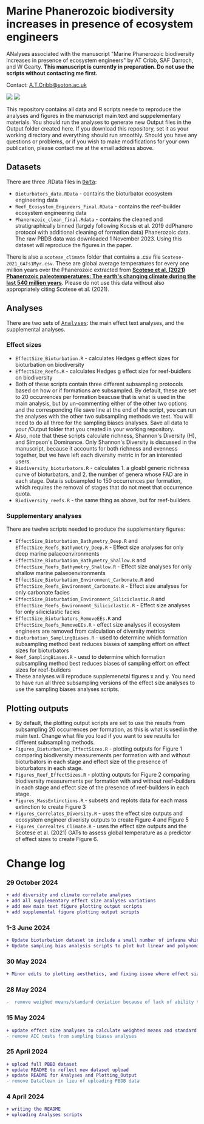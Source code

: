 # Marine Phanerozoic biodiversity increases in presence of ecosystem engineers

ANalyses associated with the manuscript "Marine Phanerozoic biodiversity increases in presence of ecosystem engineers" by AT Cribb, SAF Darroch, and W Gearty. <b>This manuscript is currently in preparation. Do not use the scripts without contacting me first.</b>

Contact: A.T.Cribb@soton.ac.uk

<img src="https://img.shields.io/badge/README%20is%20under%20construction-ff5400"> 
<img src="https://img.shields.io/badge/unpublished:-in_prep-7678ed">

This repository contains all data and R scripts neede to reproduce the analyses and figures in the manuscript main text and suppelementary materials. You should run the analyses to generate new Output files in the Output folder created here. If you download this repository, set it as your working directory and everything should run smoothly. Should you have any questions or problems, or if you wish to make modifications for your own publication, please contact me at the email address above.

## Datasets
There are three .RData files in <kbd>[Data](https://github.com/atcribb/Ecosystem-Engineers-Biodiversity/tree/main/Data)</kbd>:
* ``Bioturbators_data.RData`` - contains the bioturbator ecosystem engineering data
* ``Reef_Ecosystem_Engineers_Final.RData`` - contains the reef-builder ecosystem engineering data
* ``Phanerozoic_clean_final.Rdata`` - contains the cleaned and stratigraphically binned (largely following Kocsis et al. 2019 ddPhanero protocol with additional cleaning of formation data) Phanerozoic data. The raw PBDB data was downloaded 1 November 2023. Using this dataset will reproduce the figures in the paper. 

There is also a ``scotese_climate`` folder that contains a .csv file ``Scotese-2021_GATs1Myr.csv``. These are global average temperatures for every one million years over the Phanerozoic extracted from <a href="https://doi.org/10.1016/j.earscirev.2021.103503"><b>Scotese et al. (2021) Phanerozoic paleotemperatures: The earth's changing climate during the last 540 million years</b></a>. Please do not use this data without also appropriately citing Scotese et al. (2021). 

## Analyses
There are two sets of <kbd>[Analyses](https://github.com/atcribb/Ecosystem-Engineers-Biodiversity/tree/main/Data)</kbd>: the main effect text analyses, and the supplemental analyses.

### Effect sizes 
* ``EffectSize_Bioturbation.R`` - calculates Hedges g effect sizes for bioturbation on biodiversity 
* ``EffectSize_Reefs.R`` - calculates Hedges g effect size for reef-buidlers on biodiversity
* Both of these scripts contain three different subsampling protocols based on how or if formations are subsampled. By default, these are set to 20 occurrences per formation beacuse that is what is used in the main analysis, but by un-commenting either of the other two options and the corresponding file save line at the end of the script, you can run the analyses with the other two subsampling methods we test. You will need to do all three for the sampling biases analyses. Save all data to your /Output folder that you created in your working repository.
* Also, note that these scripts calculate richness, Shannon's Diversity (H), and Simpson's Dominance. Only Shannon's Diversity is discussed in the manuscript, because it accounts for both richness and evenness together, but we have left each diversity metric in for an interested users. 
* ``Biodiversity_bioturbators.R`` - calculates 1. a gloabl generic richness curve of bioturbators, and 2. the number of genera whose FAD are in each stage. Data is subsampled to 150 occurrences per formation, which requires the removal of stages that do not meet that occurrence quota. 
* ``Biodiversity_reefs.R`` - the same thing as above, but for reef-builders.

### Supplementary analyses
There are twelve scripts needed to produce the supplementary figures:
* ``EffectSize_Bioturbation_Bathymetry_Deep.R`` and ``EffectSize_Reefs_Bathymetry_Deep.R`` - Effect size analyses for only deep marine palaeoenvironments
* ``EffectSize_Bioturbation_Bathymetry_Shallow.R`` and ``EffectSize_Reefs_Bathymetry_Shallow.R`` - Effect size analyses for only shallow marine palaeoenvironments
* ``EffectSize_Bioturbation_Environment_Carbonate.R`` and ``EffectSize_Reefs_Environment_Carbonate.R`` - Effect size analyses for only carbonate facies
* ``EffectSize_Bioturbation_Environment_Siliciclastic.R`` and ``EffectSize_Reefs_Environment_Siliciclastic.R`` - Effect size analyses for only siliciclastic facies 
* ``EffectSize_Bioturbators_RemoveEEs.R`` and ``EffectSize_Reefs_RemoveEEs.R`` - effect size analyses if ecosystem engineers are removed from calculation of diversity metrics 
* ``Bioturbation_SamplingBiases.R`` - used to determine which formation subsampling method best reduces biases of sampling effort on effect sizes for bioturbators 
* ``Reef_SamplingBiases.R`` - uesd to determine which formation subsampling method best reduces biases of sampling effort on effect sizes for reef-builders
* These analyses will reproduce supplemenetal figures x and y. You need to have run all three subsampling versions of the effect size analyses to use the sampling biases analyses scripts. 

## Plotting outputs 
* By default, the plotting output scripts are set to use the results from subsampling 20 occurrences per formation, as this is what is used in the main text. Change what file you load if you want to see results for different subsampling methods.
* ``Figures_Bioturbation_EffectSizes.R`` - plotting outputs for Figure 1 comparing biodiversity measurements per formation with and without bioturbators in each stage and effect size of the presence of bioturbators in each stage. 
* ``Figures_Reef_EffectSizes.R`` - plotting outputs for Figure 2 comparing biodiversity measurements per formation with and without reef-builders in each stage and effect size of the presence of reef-builders in each stage.
* ``Figures_MassExtinctions.R`` - subsets and replots data for each mass extinction to create Figure 3
* ``Figures_Correlates_Diversity.R`` - uses the effect size outputs and ecosystem engineer diveristy outputs to create Figure 4 and Figure 5
* ``Figures_Correaltes_Climate.R`` - uses the effect size outputs and the Scotese et al. (2021) GATs to assess global temperature as a predictor of effect sizes to create Figure 6. 

# Change log
### 29 October 2024
```diff
+ add diversity and climate correlate analyses
+ add all supplementary effect size analyses variations 
+ add new main text figure plotting output scripts 
+ add supplemental figure plotting output scripts
```

### 1-3 June 2024
```diff
+ Update bioturbation dataset to include a small number of infauna which were not previously included 
+ Update sampling bias analysis scripts to plot but linear and polynomial regressions more easily 
```

### 30 May 2024
```diff
+ Minor edits to plotting aesthetics, and fixing issue where effect sizes strength was not being assessed based on uncertainty bounds
```

### 28 May 2024
```diff
-  remove weighed means/standard deviation because of lack of ability to consistently apply in each stage - with large iter, more likely to deal with n1=1 in stages where EEs are not dominant, where sd and thereby weighted means/sd cannot be calculated. Switching back to unweighted mean and standard deviation to opt for consistency. None of this impacts Hedges g.
```

### 15 May 2024
```diff
+ update effect size analyses to calculate weighted means and standard deviations for generic richness and Shannon's Diversity
- remove AIC tests from sampling biases analyses
```

### 25 April 2024
```diff
+ upload full PBBD dataset
+ update README to reflect new dataset upload
+ update README for Analyses and Plotting_Output
- remove DataClean in lieu of uploading PBDB data
```

### 4 April 2024
```diff
+ writing the README
+ uploading Analyses scripts
```

